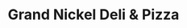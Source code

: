 ---
title: "Grand Nickel Deli & Pizza"
url: /fowlerville/grand-nickel-deli-und-pizza/
shop: Lebensmittel
---